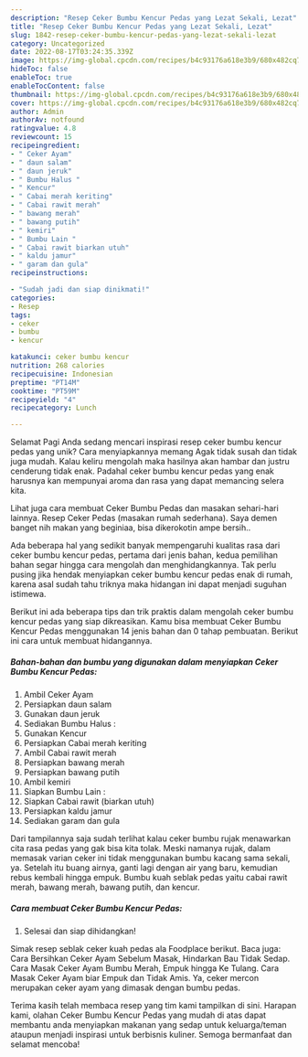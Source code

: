 ```yaml
---
description: "Resep Ceker Bumbu Kencur Pedas yang Lezat Sekali, Lezat"
title: "Resep Ceker Bumbu Kencur Pedas yang Lezat Sekali, Lezat"
slug: 1842-resep-ceker-bumbu-kencur-pedas-yang-lezat-sekali-lezat
category: Uncategorized
date: 2022-08-17T03:24:35.339Z
image: https://img-global.cpcdn.com/recipes/b4c93176a618e3b9/680x482cq70/ceker-bumbu-kencur-pedas-foto-resep-utama.jpg
hideToc: false
enableToc: true
enableTocContent: false
thumbnail: https://img-global.cpcdn.com/recipes/b4c93176a618e3b9/680x482cq70/ceker-bumbu-kencur-pedas-foto-resep-utama.jpg
cover: https://img-global.cpcdn.com/recipes/b4c93176a618e3b9/680x482cq70/ceker-bumbu-kencur-pedas-foto-resep-utama.jpg
author: Admin
authorAv: notfound
ratingvalue: 4.8
reviewcount: 15
recipeingredient:
- " Ceker Ayam"
- " daun salam"
- " daun jeruk"
- " Bumbu Halus "
- " Kencur"
- " Cabai merah keriting"
- " Cabai rawit merah"
- " bawang merah"
- " bawang putih"
- " kemiri"
- " Bumbu Lain "
- " Cabai rawit biarkan utuh"
- " kaldu jamur"
- " garam dan gula"
recipeinstructions:

- "Sudah jadi dan siap dinikmati!"
categories:
- Resep
tags:
- ceker
- bumbu
- kencur

katakunci: ceker bumbu kencur 
nutrition: 268 calories
recipecuisine: Indonesian
preptime: "PT14M"
cooktime: "PT59M"
recipeyield: "4"
recipecategory: Lunch

---
```



Selamat Pagi Anda sedang mencari inspirasi resep ceker bumbu kencur pedas yang unik? Cara menyiapkannya memang Agak tidak susah dan tidak juga mudah. Kalau keliru mengolah maka hasilnya akan hambar dan justru cenderung tidak enak. Padahal ceker bumbu kencur pedas yang enak harusnya kan mempunyai aroma dan rasa yang dapat memancing selera kita.


Lihat juga cara membuat Ceker Bumbu Pedas dan masakan sehari-hari lainnya. Resep Ceker Pedas (masakan rumah sederhana). Saya demen banget nih makan yang beginiaa, bisa dikerokotin ampe bersih..

Ada beberapa hal yang sedikit banyak mempengaruhi kualitas rasa dari ceker bumbu kencur pedas, pertama dari jenis bahan, kedua pemilihan bahan segar hingga cara mengolah dan menghidangkannya. Tak perlu pusing jika hendak menyiapkan ceker bumbu kencur pedas enak di rumah, karena asal sudah tahu triknya maka hidangan ini dapat menjadi suguhan istimewa.


Berikut ini ada beberapa tips dan trik praktis dalam mengolah ceker bumbu kencur pedas yang siap dikreasikan. Kamu bisa membuat Ceker Bumbu Kencur Pedas menggunakan 14 jenis bahan dan 0 tahap pembuatan. Berikut ini cara untuk membuat hidangannya.

<!--inarticleads1-->

##### Bahan-bahan dan bumbu yang digunakan dalam menyiapkan Ceker Bumbu Kencur Pedas:

1. Ambil  Ceker Ayam
1. Persiapkan  daun salam
1. Gunakan  daun jeruk
1. Sediakan  Bumbu Halus :
1. Gunakan  Kencur
1. Persiapkan  Cabai merah keriting
1. Ambil  Cabai rawit merah
1. Persiapkan  bawang merah
1. Persiapkan  bawang putih
1. Ambil  kemiri
1. Siapkan  Bumbu Lain :
1. Siapkan  Cabai rawit (biarkan utuh)
1. Persiapkan  kaldu jamur
1. Sediakan  garam dan gula


Dari tampilannya saja sudah terlihat kalau ceker bumbu rujak menawarkan cita rasa pedas yang gak bisa kita tolak. Meski namanya rujak, dalam memasak varian ceker ini tidak menggunakan bumbu kacang sama sekali, ya. Setelah itu buang airnya, ganti lagi dengan air yang baru, kemudian rebus kembali hingga empuk. Bumbu kuah seblak pedas yaitu cabai rawit merah, bawang merah, bawang putih, dan kencur. 

<!--inarticleads2-->

##### Cara membuat Ceker Bumbu Kencur Pedas:


1. Selesai dan siap dihidangkan!

Simak resep seblak ceker kuah pedas ala Foodplace berikut. Baca juga: Cara Bersihkan Ceker Ayam Sebelum Masak, Hindarkan Bau Tidak Sedap. Cara Masak Ceker Ayam Bumbu Merah, Empuk hingga Ke Tulang. Cara Masak Ceker Ayam biar Empuk dan Tidak Amis. Ya, ceker mercon merupakan ceker ayam yang dimasak dengan bumbu pedas. 

Terima kasih telah membaca resep yang tim kami tampilkan di sini. Harapan kami, olahan Ceker Bumbu Kencur Pedas yang mudah di atas dapat membantu anda menyiapkan makanan yang sedap untuk keluarga/teman ataupun menjadi inspirasi untuk berbisnis kuliner. Semoga bermanfaat dan selamat mencoba!
